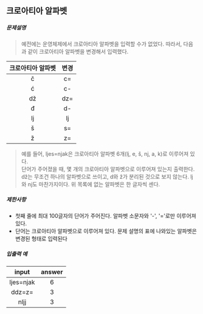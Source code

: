 ## 크로아티아 알파벳

##### 문제설명
> 예전에는 운영체제에서 크로아티아 알파벳을 입력할 수가 없었다. 따라서, 다음과 같이 크로아티아 알파벳을 변경해서 입력했다.<br>

|크로아티아 알파벳|변경|
|:---:|:---:|
|č|	c=|
|ć|	c-|
|dž|dz=|
|đ|d-|
|lj|lj|
|š|s=|
|ž|z=|

> 예를 들어, ljes=njak은 크로아티아 알파벳 6개(lj, e, š, nj, a, k)로 이루어져 있다. <br>
단어가 주어졌을 때, 몇 개의 크로아티아 알파벳으로 이루어져 있는지 출력한다.<br>
dž는 무조건 하나의 알파벳으로 쓰이고, d와 ž가 분리된 것으로 보지 않는다. lj와 nj도 마찬가지이다. 위 목록에 없는 알파벳은 한 글자씩 센다.

##### 제한사항
* 첫째 줄에 최대 100글자의 단어가 주어진다. 알파벳 소문자와 '-', '='로만 이루어져 있다.
* 단어는 크로아티아 알파벳으로 이루어져 있다. 문제 설명의 표에 나와있는 알파벳은 변경된 형태로 입력된다

##### 입출력 예
|input|answer|
|:---:|:---:|
|ljes=njak|6|
|ddz=z=|3|
|nljj|3|

